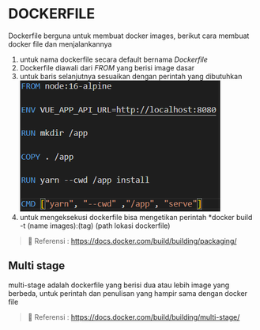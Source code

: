 # DOCKERFILE

Dockerfile berguna untuk membuat docker images, berikut cara membuat docker file dan menjalankannya

1. untuk nama dockerfile secara default bernama *Dockerfile*
2. Dockerfile diawali dari *FROM* yang berisi image dasar
3. untuk baris selanjutnya sesuaikan dengan perintah yang dibutuhkan
    ![dockerfile](/assets/img/dockerfile.png)
4. untuk mengeksekusi dockerfile bisa mengetikan perintah *docker build -t (name images):(tag) (path lokasi dockerfile)

> :link: Referensi : <https://docs.docker.com/build/building/packaging/>

## Multi stage

multi-stage adalah dockerfile yang berisi dua atau lebih image yang berbeda, untuk perintah dan penulisan yang hampir sama dengan docker file

> :link: Referensi : <https://docs.docker.com/build/building/multi-stage/>
